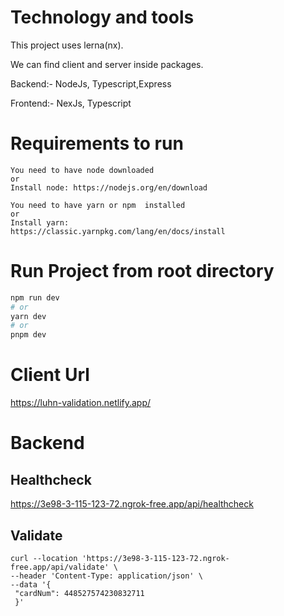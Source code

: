 
# Technology and tools
  This project uses lerna(nx).
  
  We can find client and server inside packages.
  
  Backend:- NodeJs, Typescript,Express
  
  Frontend:- NexJs, Typescript
    
# Requirements to run

    You need to have node downloaded
    or
    Install node: https://nodejs.org/en/download

    You need to have yarn or npm  installed
    or
    Install yarn: 
    https://classic.yarnpkg.com/lang/en/docs/install

# Run Project from root directory
```bash
npm run dev
# or
yarn dev
# or
pnpm dev
```
# Client Url
https://luhn-validation.netlify.app/

# Backend

 ## Healthcheck
https://3e98-3-115-123-72.ngrok-free.app/api/healthcheck

   ## Validate
    
    curl --location 'https://3e98-3-115-123-72.ngrok-free.app/api/validate' \
    --header 'Content-Type: application/json' \
    --data '{
     "cardNum": 448527574230832711
     }'
    
